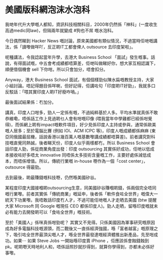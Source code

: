 # 美國版科網泡沫水泡科

我哋年代升大學嘅人都知，資訊科技相關科目，2000年仍然係「神科」(一度收生高過medic同law)，但隔兩年就變成 #狗也不屌 嘅水泡科。

今日偶然睇到 Hacker News 嘅討論，原來美國都有類似情況，不過當時佢哋嘅講法，係「讀嚟做咩吖，反正啲IT工都會俾人 outsource 去印度架啦」。

呢種講法，令我諗起當年升學，去港大 Business School 「面試」發生嘅事。話說，有得面試嘅，中五會考成績都唔算差，佢哋叫做睇好你，想大家互相認識下，順便借個機會 sell 下你咁。所以只會加分，唔會扣分。

Anyway，港大 Business School 面試，有個個樣勁似陳水扁嘅教授主持，大家小組討論。唔記得題目係咩喇，但好記得，佢講咗句「印度啲IT好勁」，我就多口反駁話：「喂其實印度人啲IT好廢咋喎。」

最後面試結果係：冇加分。

講真，印度人口咁多，勁人一定係有嘅，不過純粹基於人多。平均水準就真係不敢恭維嘞，唔係話工作上見過啲乜人會有咁嘅印像 (喂我當年中學雞都已經係咁覺得)，而係網上啲有impact嘅軟件項目，好少見係印度人主持或參與，通常係歐美嘅人居多；至於電腦比賽 (例如 IOI、ACM ICPC 等)，印度人嘅成績都係麻麻 (東亞同俄國最屈機，話說香港以幾百萬人嘅基數嚟講成績都唔算差)。前者講究對科技嘅直覺同熱誠，後者睇天份，印度人似乎兩樣都冇。所以 Business School 會話印度人勁，係從商業角度出發：印度 outsourcing 其實係好成功，佢哋以低成本接收咗好多唔太 innovative 同唔係太多技術含量嘅工作，主要好處係減低成本，而唔係增值。所以，傳統行業嘅 in-house 嘢作為一個「cost center」，outsource 得最勁。

去到最後，啲最賺錢嘅科技嘢，仍然喺美國矽谷。

某程度印度大國接嗰啲outsourcing生意，同美國矽谷賺嗰啲錢，係兩個完全唔同嘅行業嚟。前者其實係「傳統商業」嘅延申，後者係「軟件食咗全世界」嘅偉大一統天下功業嚟。我唔敢話印度冇人才，不過可能佢哋嘅人才走晒去美國 (btw 提醒大家 Microsoft 同 Google 嘅現任 CEO 都係印度人)。勁人走晒，留喺印度嘅就未必有能力去開發啲可以「食咗全世界」嘅技術。

至於「美國人」係咪真係咁勁呢？ 其實又不見得。只係美國因為軍事研究嘅原因成為好多電腦科技嘅源頭，而二戰後又一直係經濟強國，喺「富者越富」嘅原理之下，吸引咗全世界最頂尖嘅人才，喺全世界最發達嘅經濟體推出新產品，先至咁成功。如果⋯ 如果 Steve Jobs 一開始喺印度賣 iPhone ，佢應該係會蝕錢蝕到pk。呢啲嘢天時地利人和，唔係話照抄就抄得到，就算你學得到，亦都未必係好事嚟。
